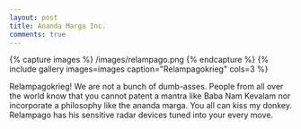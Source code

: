 ```yaml
---
layout: post
title: Ananda Marga Inc.
comments: true
---
```


{% capture images %}
	/images/relampago.png
{% endcapture %}
{% include gallery images=images caption="Relampagokrieg" cols=3 %}

Relampagokrieg!
We are not a bunch of dumb-asses.  People from all over the world know that you cannot patent a mantra like Baba Nam Kevalam nor incorporate a philosophy like the ananda marga.  You all can kiss my donkey.  Relampago has his sensitive radar devices tuned into your every move.
